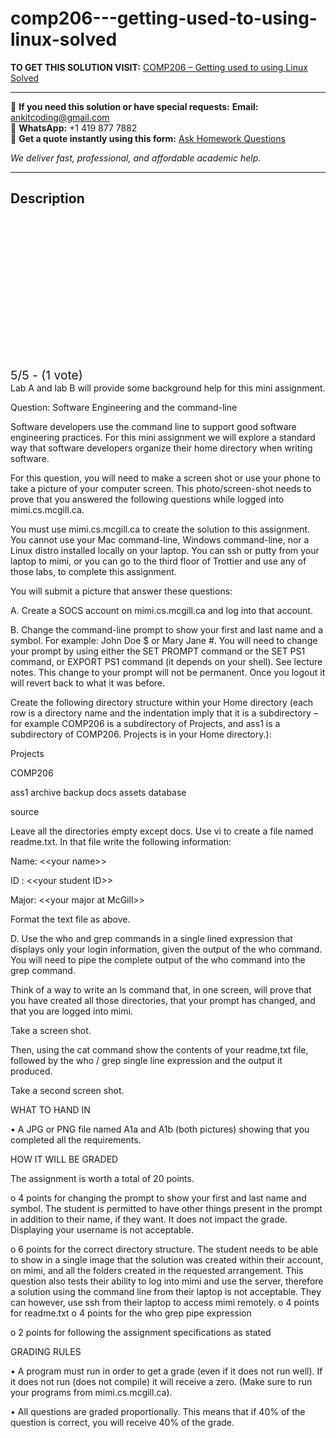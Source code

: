 # comp206---getting-used-to-using-linux-solved
**TO GET THIS SOLUTION VISIT:** [COMP206 – Getting used to using Linux Solved](https://www.ankitcodinghub.com/product/comp206-getting-used-to-using-linux-solved/)


---

📩 **If you need this solution or have special requests:** **Email:** ankitcoding@gmail.com  
📱 **WhatsApp:** +1 419 877 7882  
📄 **Get a quote instantly using this form:** [Ask Homework Questions](https://www.ankitcodinghub.com/services/ask-homework-questions/)

*We deliver fast, professional, and affordable academic help.*

---

<h2>Description</h2>



<div class="kk-star-ratings kksr-auto kksr-align-center kksr-valign-top" data-payload="{&quot;align&quot;:&quot;center&quot;,&quot;id&quot;:&quot;110733&quot;,&quot;slug&quot;:&quot;default&quot;,&quot;valign&quot;:&quot;top&quot;,&quot;ignore&quot;:&quot;&quot;,&quot;reference&quot;:&quot;auto&quot;,&quot;class&quot;:&quot;&quot;,&quot;count&quot;:&quot;1&quot;,&quot;legendonly&quot;:&quot;&quot;,&quot;readonly&quot;:&quot;&quot;,&quot;score&quot;:&quot;5&quot;,&quot;starsonly&quot;:&quot;&quot;,&quot;best&quot;:&quot;5&quot;,&quot;gap&quot;:&quot;4&quot;,&quot;greet&quot;:&quot;Rate this product&quot;,&quot;legend&quot;:&quot;5\/5 - (1 vote)&quot;,&quot;size&quot;:&quot;24&quot;,&quot;title&quot;:&quot;COMP206 - Getting used to using Linux Solved&quot;,&quot;width&quot;:&quot;138&quot;,&quot;_legend&quot;:&quot;{score}\/{best} - ({count} {votes})&quot;,&quot;font_factor&quot;:&quot;1.25&quot;}">

<div class="kksr-stars">

<div class="kksr-stars-inactive">
            <div class="kksr-star" data-star="1" style="padding-right: 4px">


<div class="kksr-icon" style="width: 24px; height: 24px;"></div>
        </div>
            <div class="kksr-star" data-star="2" style="padding-right: 4px">


<div class="kksr-icon" style="width: 24px; height: 24px;"></div>
        </div>
            <div class="kksr-star" data-star="3" style="padding-right: 4px">


<div class="kksr-icon" style="width: 24px; height: 24px;"></div>
        </div>
            <div class="kksr-star" data-star="4" style="padding-right: 4px">


<div class="kksr-icon" style="width: 24px; height: 24px;"></div>
        </div>
            <div class="kksr-star" data-star="5" style="padding-right: 4px">


<div class="kksr-icon" style="width: 24px; height: 24px;"></div>
        </div>
    </div>

<div class="kksr-stars-active" style="width: 138px;">
            <div class="kksr-star" style="padding-right: 4px">


<div class="kksr-icon" style="width: 24px; height: 24px;"></div>
        </div>
            <div class="kksr-star" style="padding-right: 4px">


<div class="kksr-icon" style="width: 24px; height: 24px;"></div>
        </div>
            <div class="kksr-star" style="padding-right: 4px">


<div class="kksr-icon" style="width: 24px; height: 24px;"></div>
        </div>
            <div class="kksr-star" style="padding-right: 4px">


<div class="kksr-icon" style="width: 24px; height: 24px;"></div>
        </div>
            <div class="kksr-star" style="padding-right: 4px">


<div class="kksr-icon" style="width: 24px; height: 24px;"></div>
        </div>
    </div>
</div>


<div class="kksr-legend" style="font-size: 19.2px;">
            5/5 - (1 vote)    </div>
    </div>
Lab A and lab B will provide some background help for this mini assignment.

Question: Software Engineering and the command-line

Software developers use the command line to support good software engineering practices. For this mini assignment we will explore a standard way that software developers organize their home directory when writing software.

For this question, you will need to make a screen shot or use your phone to take a picture of your computer screen. This photo/screen-shot needs to prove that you answered the following questions while logged into mimi.cs.mcgill.ca.

You must use mimi.cs.mcgill.ca to create the solution to this assignment. You cannot use your Mac command-line, Windows command-line, nor a Linux distro installed locally on your laptop. You can ssh or putty from your laptop to mimi, or you can go to the third floor of Trottier and use any of those labs, to complete this assignment.

You will submit a picture that answer these questions:

A. Create a SOCS account on mimi.cs.mcgill.ca and log into that account.

B. Change the command-line prompt to show your first and last name and a symbol. For example: John Doe $ or Mary Jane #. You will need to change your prompt by using either the SET PROMPT command or the SET PS1 command, or EXPORT PS1 command (it depends on your shell). See lecture notes. This change to your prompt will not be permanent. Once you logout it will revert back to what it was before.

Create the following directory structure within your Home directory (each row is a directory name and the indentation imply that it is a subdirectory – for example COMP206 is a subdirectory of Projects, and ass1 is a subdirectory of COMP206. Projects is in your Home directory.):

Projects

COMP206

ass1 archive backup docs assets database

source

Leave all the directories empty except docs. Use vi to create a file named readme.txt. In that file write the following information:

Name: &lt;&lt;your name&gt;&gt;

ID : &lt;&lt;your student ID&gt;&gt;

Major: &lt;&lt;your major at McGill&gt;&gt;

Format the text file as above.

D. Use the who and grep commands in a single lined expression that displays only your login information, given the output of the who command. You will need to pipe the complete output of the who command into the grep command.

Think of a way to write an ls command that, in one screen, will prove that you have created all those directories, that your prompt has changed, and that you are logged into mimi.

Take a screen shot.

Then, using the cat command show the contents of your readme,txt file, followed by the who / grep single line expression and the output it produced.

Take a second screen shot.

WHAT TO HAND IN

• A JPG or PNG file named A1a and A1b (both pictures) showing that you completed all the requirements.

HOW IT WILL BE GRADED

The assignment is worth a total of 20 points.

o 4 points for changing the prompt to show your first and last name and symbol. The student is permitted to have other things present in the prompt in addition to their name, if they want. It does not impact the grade. Displaying your username is not acceptable.

o 6 points for the correct directory structure. The student needs to be able to show in a single image that the solution was created within their account, on mimi, and all the folders created in the requested arrangement. This question also tests their ability to log into mimi and use the server, therefore a solution using the command line from their laptop is not acceptable. They can however, use ssh from their laptop to access mimi remotely. o 4 points for readme.txt o 4 points for the who grep pipe expression

o 2 points for following the assignment specifications as stated

GRADING RULES

• A program must run in order to get a grade (even if it does not run well). If it does not run (does not compile) it will receive a zero. (Make sure to run your programs from mimi.cs.mcgill.ca).

• All questions are graded proportionally. This means that if 40% of the question is correct, you will receive 40% of the grade.
